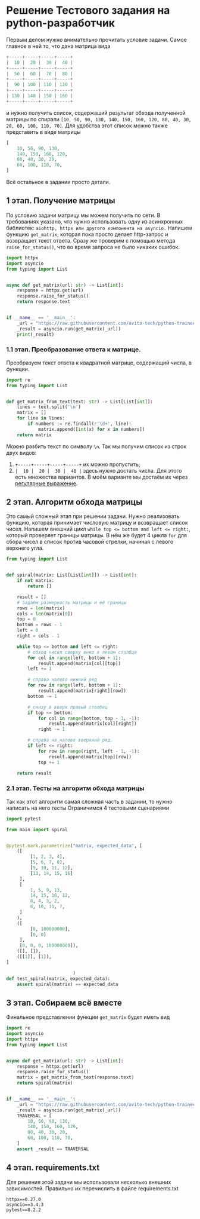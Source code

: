 # Решение Тестового задания на python-разработчик

Первым делом нужно внимательно прочитать условие задачи. Самое главное в ней то, что дана матрица вида
```python
+-----+-----+-----+-----+
|  10 |  20 |  30 |  40 |
+-----+-----+-----+-----+
|  50 |  60 |  70 |  80 |
+-----+-----+-----+-----+
|  90 | 100 | 110 | 120 |
+-----+-----+-----+-----+
| 130 | 140 | 150 | 160 |
+-----+-----+-----+-----+
```
и нужно получить список, содержаший результат обхода полученной матрицы по спирали `[10, 50, 90, 130, 140, 150, 160, 120, 80, 40, 30, 20, 60, 100, 110, 70]`.
Для удобства этот список можно также представить в виде матрицы
```python
[
    10, 50, 90, 130,
    140, 150, 160, 120,
    80, 40, 30, 20,
    60, 100, 110, 70,
]
```
Всё остальное в задании просто детали.

## 1 этап. Получение матрицы
По условию задачи матрицу мы можем получить по сети. В требованиях указано, что нужно использовать одну из асинхронных библиотек: `aiohttp, httpx или другого компонента на asyncio.`
Напишем функцию `get_matrix`, которая пока просто делает http-запрос и возвращает текст ответа. Сразу же проверим с помощью метода `raise_for_status()`, что во время запроса не было никаких ошибок.
```python
import httpx
import asyncio
from typing import List


async def get_matrix(url: str) -> List[int]:
    response = httpx.get(url)
    response.raise_for_status()
    return response.text


if __name__ == '__main__':
    _url = "https://raw.githubusercontent.com/avito-tech/python-trainee-assignment/main/matrix.txt"
    _result = asyncio.run(get_matrix(_url))
    print(_result)
```

### 1.1 этап. Преобразование ответа к матрице.
Преобразуем текст ответа к квадратной матрице, содержащий числа, в функции.
```python
import re
from typing import List


def get_matrix_from_text(text: str) -> List[List[int]]:
    lines = text.split('\n')
    matrix = []
    for line in lines:
        if numbers := re.findall(r'\d+', line):
            matrix.append([int(x) for x in numbers])
    return matrix
```
Можно разбить текст по символу `\n`. Так мы получим список из строк двух видов:
1. `+-----+-----+-----+-----+` их можно пропустить;
2. `|  10 |  20 |  30 |  40 |` здесь нужно достать числа. Для этого есть множества вариантов. 
В моём варианте мы достаём их через [регулярные выражение](https://ru.wikipedia.org/wiki/%D0%A0%D0%B5%D0%B3%D1%83%D0%BB%D1%8F%D1%80%D0%BD%D1%8B%D0%B5_%D0%B2%D1%8B%D1%80%D0%B0%D0%B6%D0%B5%D0%BD%D0%B8%D1%8F).


## 2 этап. Алгоритм обхода матрицы 
Это самый сложный этап при решении задачи. Нужно реализовать функцию, которая принимает числовую матрицу и возвращает список чисел.
Напишем внешний цикл `while top <= bottom and left <= right:`, который проверяет границы матрицы. 
В нём же будет 4 цикла `for` для сбора чисел в список против часовой стрелки, начиная с левого верхнего угла.
```python
from typing import List


def spiral(matrix: List[List[int]]) -> List[int]:
    if not matrix:
        return []

    result = []
    # задаём размерность матрицы и её границы
    rows = len(matrix)
    cols = len(matrix[0])
    top = 0
    bottom = rows - 1
    left = 0
    right = cols - 1

    while top <= bottom and left <= right:
        # обход чисел сверху вниз в левом столбце
        for col in range(left, bottom + 1):
            result.append(matrix[col][top])
        left += 1

        # справа налево нижний ряд
        for row in range(left, bottom + 1):
            result.append(matrix[right][row])
        bottom -= 1

        # снизу в вверх правый столбец
        if top <= bottom:
            for col in range(bottom, top - 1, -1):
                result.append(matrix[col][right])
            right -= 1

        # справа на налево вверхний ряд.
        if left <= right:
            for row in range(right, left - 1, -1):
                result.append(matrix[top][row])
            top += 1

    return result

```

### 2.1 этап. Тесты на алгоритм обхода матрицы
Так как этот алгоритм самая сложная часть в задании, то нужно написать на него тесты
Ограничимся 4 тестовыми сценариями
```python
import pytest

from main import spiral


@pytest.mark.parametrize("matrix, expected_data", [
    ([
         [1, 2, 3, 4],
         [5, 6, 7, 8],
         [9, 10, 11, 12],
         [13, 14, 15, 16]
     ],
     [
         1, 5, 9, 13,
         14, 15, 16, 12,
         8, 4, 3, 2,
         6, 10, 11, 7,
     ]
    ),
    ([
         [0, 100000000],
         [0, 0]
     ],
     [0, 0, 0, 100000000]),
    ([], []),
    ([[1]], [1]),
]

                         )
def test_spiral(matrix, expected_data):
    assert spiral(matrix) == expected_data

```

## 3 этап. Собираем всё вместе
Финальное представлении функции `get_matrix` будет иметь вид
```python
import re
import asyncio
import httpx
from typing import List


async def get_matrix(url: str) -> List[int]:
    response = httpx.get(url)
    response.raise_for_status()
    matrix = get_matrix_from_text(response.text)
    return spiral(matrix)


if __name__ == '__main__':
    _url = "https://raw.githubusercontent.com/avito-tech/python-trainee-assignment/main/matrix.txt"
    _result = asyncio.run(get_matrix(_url))
    TRAVERSAL = [
        10, 50, 90, 130,
        140, 150, 160, 120,
        80, 40, 30, 20,
        60, 100, 110, 70,
    ]
    assert _result == TRAVERSAL
```

## 4 этап. requirements.txt
Для решения этой задачи мы использовали несколько внешних зависимостей. Правильно их перечислить в файле requirements.txt
```requirements
httpx==0.27.0
asyncio==3.4.3
pytest==8.2.2
```